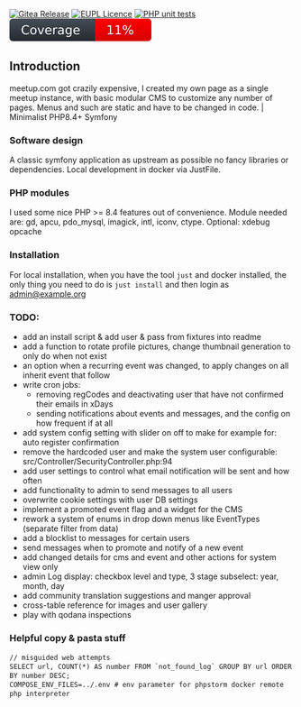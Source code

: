 
[![Gitea Release](https://img.shields.io/badge/Version-v0.5.0-31c754.svg)](https://github.com/xuedi/meetAgain/releases)
[![EUPL Licence](https://img.shields.io/badge/Licence-EUPL_v1.2-31c754.svg)](https://eupl.eu/1.2/en)
[![PHP unit tests](https://github.com/xuedi/meetAgain/actions/workflows/phpunit.yml/badge.svg)](https://github.com/xuedi/meetAgain/actions/workflows/phpunit.yml)
[![Code Coverage](https://raw.githubusercontent.com/xuedi/meetAgain/main/tests/badge/coverage.svg)](https://github.com/xuedi/meetAgain/blob/master/tests/badgeGenerator.php)

## Introduction
meetup.com got crazily expensive, I created my own page as a single meetup
instance, with basic modular CMS to customize any number of pages. Menus and
such are static and have to be changed in code. | Minimalist PHP8.4+ Symfony


### Software design
A classic symfony application as upstream as possible no fancy libraries
or dependencies. Local development in docker via JustFile.  


### PHP modules
I used some nice PHP >= 8.4 features out of convenience. Module needed are:
gd, apcu, pdo_mysql, imagick, intl, iconv, ctype. Optional: xdebug opcache


### Installation
For local installation, when you have the tool `just` and docker installed,
the only thing you need to do is `just install` and then login as admin@example.org


### TODO:
 - add an install script & add user & pass from fixtures into readme
 - add a function to rotate profile pictures, change thumbnail generation to only do when not exist
 - an option when a recurring event was changed, to apply changes on all inherit event that follow
 - write cron jobs: 
   - removing regCodes and deactivating user that have not confirmed their emails in xDays
   - sending notifications about events and messages, and the config on how frequent if at all
 - add system config setting with slider on off to make for example for: auto register confirmation
 - remove the hardcoded user and make the system user configurable: src/Controller/SecurityController.php:94
 - add user settings to control what email notification will be sent and how often
 - add functionality to admin to send messages to all users
 - overwrite cookie settings with user DB settings
 - implement a promoted event flag and a widget for the CMS
 - rework a system of enums in drop down menus like EventTypes (separate filter from data)
 - add a blocklist to messages for certain users
 - send messages when to promote and notify of a new event
 - add changed details for cms and event and other actions for system view only
 - admin Log display: checkbox level and type, 3 stage subselect: year, month, day
 - add community translation suggestions and manger approval
 - cross-table reference for images and user gallery
 - play with qodana inspections


### Helpful copy & pasta stuff
```
// misguided web attempts
SELECT url, COUNT(*) AS number FROM `not_found_log` GROUP BY url ORDER BY number DESC;
COMPOSE_ENV_FILES=../.env # env parameter for phpstorm docker remote php interpreter
```

